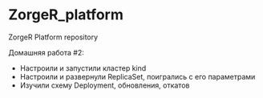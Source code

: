# ZorgeR_platform
ZorgeR Platform repository

Домашняя работа #2:
- Настроили и запустили кластер kind
- Настроили и развернули ReplicaSet, поигрались с его параметрами
- Изучили схему Deployment, обновления, откатов
